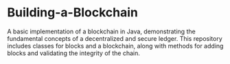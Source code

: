 # Building-a-Blockchain
A basic implementation of a blockchain in Java, demonstrating the fundamental concepts of a decentralized and secure ledger. This repository includes classes for blocks and a blockchain, along with methods for adding blocks and validating the integrity of the chain.
